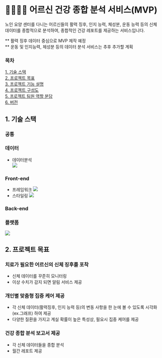 # 👨‍🦳👩‍🦳 어르신 건강 종합 분석 서비스(MVP)

노인 요양 센터를 다니는 어르신들의 활력 징후, 인지 능력, 체성분, 운동 능력 등의 신체 데이터를 종합적으로 분석하여, 종합적인 건강 레포트를 제공하는 서비스입니다.

** 활력 징후 데이터 중심으로 MVP 제작 예정<br/>
** 운동 및 인지능력, 체성분 등의 데이터 분석 서비스는 추후 추가할 계획


### **목차**<br/>
[1. 기술 스택](#1-기술-스택)<br/>
[2. 프로젝트 목표](#2-프로젝트-목표)<br/>
[3. 프로젝트 기능 설명](#3-프로젝트-기능-설명)<br/>
[4. 프로젝트 구성도](#4-프로젝트-구성도)<br/>
[5. 프로젝트 팀원 역할 분담](#5-프로젝트-팀원-역할-분담)<br/>
[6. 버전](#6-버전)<br/>

## 1. 기술 스택

### 공통 <br/>

### 데이터 <br/>
 - 데이터분석 <br/>
   <img src="https://img.shields.io/badge/pandas-150458?style=round-square&logo=pandas&logoColor=white"/>

### Front-end <br/>
 - 프레임워크
   <img src="https://img.shields.io/badge/React-61DAFB?style=round-square&logo=React&logoColor=black"/>
 - 스타일링
   <img src="https://img.shields.io/badge/Bootstrap-7952B3?style=round-square&logo=Bootstrap&logoColor=white"/>

### Back-end <br/>

### 플랫폼 <br/>
  <img src="https://img.shields.io/badge/oracle-F80000?style=round-square&logo=oracle&logoColor=white">
  




## 2. 프로젝트 목표

  ### 치료가 필요한 어르신의 신체 징후를 포착
  - 신체 데이터를 꾸준히 모니터링
  - 이상 수치가 감지 되면 알림 서비스 제공

  ### 개인별 맞춤형 집중 케어 제공
  - 각 신체 데이터(활력징후, 인지 능력 등)의 변동 사항을 한 눈에 볼 수 있도록 시각화(ex.그래프) 하여 제공
  - 다양한 질환을 가지고 계실 확률이 높은 특성상, 필요시 집중 케어를 제공

  ### 건강 종합 분석 보고서 제공
  - 각 신체 데이터들을 종합 분석
  - 월간 레포트 제공



